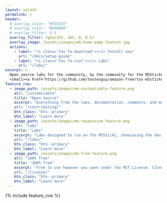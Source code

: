 ```yaml
---
layout: splash
permalink: /
header:
  # overlay_color: "#555555"
  # overlay_color: "#000000"
  # overlay_filter: 0.5
  overlay_filter: rgba(255, 165, 0, 0.5)
  overlay_image: /assets/images/mm-home-page-feature.jpg
  actions:
    - label: "<i class='fas fa-download'></i> Install now"
      url: "/docs/setup-guide"
    - label: "<i class='fas fa-vial'></i> Labs"
      url: "/labs/"
excerpt: >
  Open source labs for the community, by the community for the M5StickC on Amazon FreeRTOS.<br />
  <small><a href="https://github.com/teuteuguy/amazon-freertos-m5stickc-workshop/releases/tag/0.0.1">Latest release v0.0.1</a></small>
feature_row:
  - image_path: /assets/images/mm-customizable-feature.png
    alt: "customizable"
    title: "Open Source"
    excerpt: "Everything from the labs, documentation, comments, and more can be submitted by the community thanks to Github."
    url: "/contributing/"
    btn_class: "btn--primary"
    btn_label: "Learn more"
  - image_path: /assets/images/mm-responsive-feature.png
    alt: "labs"
    title: "Labs"
    excerpt: "Labs designed to run on the M5StickC, showcasing the device and Amazon FreeRTOS capabilities."
    url: "/labs/"
    btn_class: "btn--primary"
    btn_label: "Learn more"
  - image_path: /assets/images/mm-free-feature.png
    alt: "100% free"
    title: "100% free"
    excerpt: "Free to use however you want under the MIT License. Clone it, fork it, customize it... whatever!"
    url: "/license/"
    btn_class: "btn--primary"
    btn_label: "Learn more"      
---
```


{% include feature_row %}